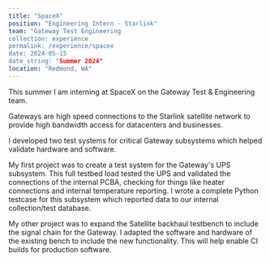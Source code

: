 ```yaml
---
title: "SpaceX"
position: "Engineering Intern - Starlink"
team: "Gateway Test Engineering
collection: experience
permalink: /experience/spacex
date: 2024-05-15
date_string: "Summer 2024"
location: "Redmond, WA"
---
```


This summer I am interning at SpaceX on the Gateway Test & Engineering team. 

Gateways are high speed connections to the Starlink satellite network to provide high bandwidth access for datacenters and businesses.

I developed two test systems for critical Gateway subsystems which helped validate hardware and software.

My first project was to create a test system for the Gateway's UPS subsystem. This full testbed load tested the UPS and validated the connections of the internal PCBA, checking for things like heater connections and internal temperature reporting. I wrote a complete Python testcase for this subsystem which reported data to our internal collection/test database.

My other project was to expand the Satellite backhaul testbench to include the signal chain for the Gateway. I adapted the software and hardware of the existing bench to include the new functionality. This will help enable CI builds for production software.